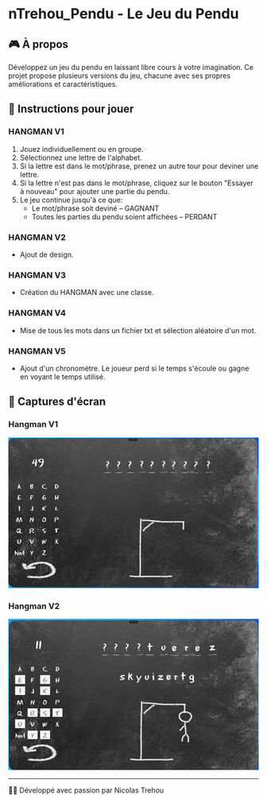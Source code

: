 # nTrehou_Pendu - Le Jeu du Pendu

## 🎮 À propos
Développez un jeu du pendu en laissant libre cours à votre imagination. Ce projet propose plusieurs versions du jeu, chacune avec ses propres améliorations et caractéristiques.

## 📖 Instructions pour jouer

### HANGMAN V1
1. Jouez individuellement ou en groupe.
2. Sélectionnez une lettre de l'alphabet.
3. Si la lettre est dans le mot/phrase, prenez un autre tour pour deviner une lettre.
4. Si la lettre n'est pas dans le mot/phrase, cliquez sur le bouton "Essayer à nouveau" pour ajouter une partie du pendu.
5. Le jeu continue jusqu'à ce que:
   - Le mot/phrase soit deviné – GAGNANT
   - Toutes les parties du pendu soient affichées – PERDANT

### HANGMAN V2
- Ajout de design.

### HANGMAN V3
- Création du HANGMAN avec une classe.

### HANGMAN V4
- Mise de tous les mots dans un fichier txt et sélection aléatoire d'un mot.

### HANGMAN V5
- Ajout d'un chronomètre. Le joueur perd si le temps s'écoule ou gagne en voyant le temps utilisé.

## 📸 Captures d'écran
### Hangman V1
![Hangman V1](hangman.PNG)

### Hangman V2
![Hangman V2](hangman2.PNG)


---

👨‍💻 Développé avec passion par Nicolas Trehou
